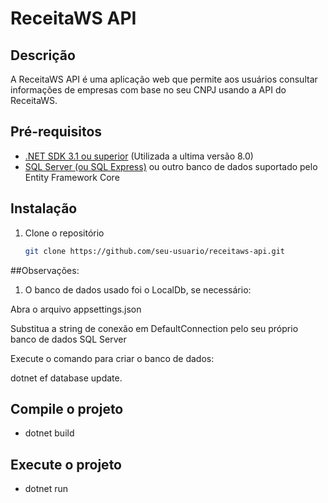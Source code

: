 # ReceitaWS API

## Descrição
A ReceitaWS API é uma aplicação web que permite aos usuários consultar informações de empresas com base no seu CNPJ usando a API do ReceitaWS.

## Pré-requisitos
- [.NET SDK 3.1 ou superior](https://dotnet.microsoft.com/download) (Utilizada a ultima versão 8.0)
- [SQL Server (ou SQL Express)](https://www.microsoft.com/pt-br/sql-server/sql-server-downloads) ou outro banco de dados suportado pelo Entity Framework Core

## Instalação
1. Clone o repositório
   ```sh
   git clone https://github.com/seu-usuario/receitaws-api.git

##Observações:

1. O banco de dados usado foi o LocalDb, se necessário:

 Abra o arquivo appsettings.json

 Substitua a string de conexão em DefaultConnection pelo seu próprio banco de dados SQL Server

 Execute o comando para criar o banco de dados:

 dotnet ef database update.


## Compile o projeto
- dotnet build

## Execute o projeto
- dotnet run
